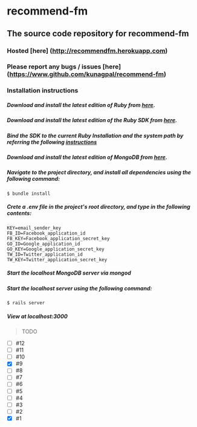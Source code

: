 # recommend-fm

## The source code repository for recommend-fm

### Hosted [here] (http://recommendfm.herokuapp.com)
### Please report any bugs / issues [here] (https://www.github.com/kunagpal/recommend-fm)
### Installation instructions

##### Download and install the latest edition of Ruby from [here](http://rubyinstaller.org/downloads/).
##### Download and install the latest edition of the Ruby SDK from [here](http://rubyinstaller.org/downloads/).
##### Bind the SDK to the current Ruby Installation and the system path by referring the following [instructions](https://github.com/oneclick/rubyinstaller/wiki/Development-Kit)
##### Download and install the latest edition of MongoDB from [here](https://www.mongodb.org/downloads#production).
##### Navigate to the project directory, and install all dependencies using the following command:

    $ bundle install
##### Crete a .env file in the project's root directory, and type in the following contents:

    KEY=email_sender_key
    FB_ID=Facebook_application_id
    FB_KEY=Facebook_application_secret_key
    GO_ID=Google_application_id
    GO_KEY=Google_application_secret_key
    TW_ID=Twitter_application_id
    TW_KEY=Twitter_application_secret_key
##### Start the localhost MongoDB server via mongod  
##### Start the localhost server using the following command:

    $ rails server
##### View at localhost:3000

> TODO

- [ ] #12
- [ ] #11
- [ ] #10
- [x] #9
- [ ] #8
- [ ] #7
- [ ] #6
- [ ] #5
- [ ] #4
- [ ] #3
- [ ] #2
- [x] #1